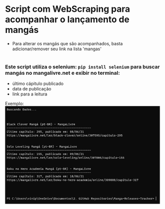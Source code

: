 # Script com WebScraping para acompanhar o lançamento de mangás
- Para alterar os mangás que são acompanhados, basta adicionar/remover seu link na lista 'mangas' <br/><br/>
### Este script utiliza o selenium: `pip install selenium` para buscar mangás no mangalivre.net e exibir no terminal:
- último cápitulo publicado
- data de publicação
- link para a leitura

Exemplo: <br/>
![exemplo](docs/exemplo.png)
